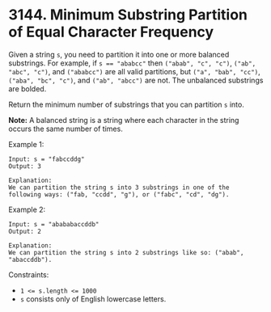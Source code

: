 # 3144. Minimum Substring Partition of Equal Character Frequency

Given a string `s`, you need to partition it into one or more balanced substrings. 
For example, if `s == "ababcc"` then `("abab", "c", "c")`, `("ab", "abc", "c")`, and `("ababcc")` are all valid partitions, but `("a", "bab", "cc")`, `("aba", "bc", "c")`, and `("ab", "abcc")` are not. The unbalanced substrings are bolded.

Return the minimum number of substrings that you can partition `s` into.

**Note:** A balanced string is a string where each character in the string occurs the same number of times.

Example 1:

    Input: s = "fabccddg"
    Output: 3

    Explanation:
    We can partition the string s into 3 substrings in one of the following ways: ("fab, "ccdd", "g"), or ("fabc", "cd", "dg").

Example 2:

    Input: s = "abababaccddb"
    Output: 2

    Explanation:
    We can partition the string s into 2 substrings like so: ("abab", "abaccddb").

Constraints:

- `1 <= s.length <= 1000`
- `s` consists only of English lowercase letters.